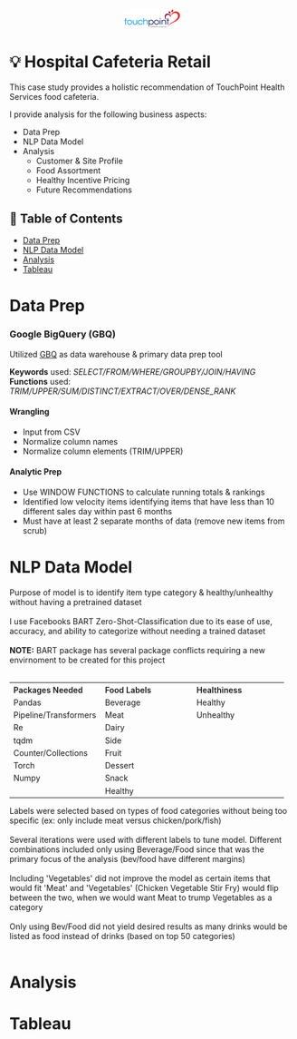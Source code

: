 
<!-- Header Image -->
<p align="center">
  <img src=".\img\touchpoint_logo.png" alt="Project Header" style="width:20%; max-width:400px;">
</p>

# 💡 Hospital Cafeteria Retail 

This case study provides a holistic recommendation of TouchPoint Health Services food cafeteria. 

I provide analysis for the following business aspects:

- Data Prep
- NLP Data Model
- Analysis
  - Customer & Site Profile
  - Food Assortment
  - Healthy Incentive Pricing
  - Future Recommendations 

## 📖 Table of Contents

- [Data Prep](#data-prep)
- [NLP Data Model](#nlp-data-model)
- [Analysis](#analysis)
- [Tableau](#tableau)

  
# Data Prep

### Google BigQuery (GBQ)
Utilized [GBQ]([https://example.com](https://console.cloud.google.com/bigquery?hl=en&inv=1&invt=Ab2rzQ&project=zeta-matrix-337222&ws=!1m0)) as data warehouse & primary data prep tool

**Keywords** used: *SELECT/FROM/WHERE/GROUPBY/JOIN/HAVING*
<br>
**Functions** used: *TRIM/UPPER/SUM/DISTINCT/EXTRACT/OVER/DENSE_RANK*

#### Wrangling
-  Input from CSV
-  Normalize column names
-  Normalize column elements (TRIM/UPPER)

#### Analytic Prep
-  Use WINDOW FUNCTIONS to calculate running totals & rankings
-  Identified low velocity items identifying items that have less than 10 different sales day within past 6 months
  -  Must have at least 2 separate months of data (remove new items from scrub)


# NLP Data Model

Purpose of model is to identify item type category & healthy/unhealthy without having a pretrained dataset
<br>
<br>
I use Facebooks BART Zero-Shot-Classification due to its ease of use, accuracy, and ability to categorize without needing a trained dataset
<br>
<br>
**NOTE:** BART package has several package conflicts requiring a new envirnoment to be created for this project
<br>
<br>

<div align="center">

<table style="width:100%; table-layout:fixed; border-collapse:collapse;">
  <tr>
    <th style="width:33%; text-align:left; font-weight:600; border:none; background:none;">Packages Needed</th>
    <th style="width:33%; text-align:left; font-weight:600; border:none; background:none;">Food Labels</th>
    <th style="width:33%; text-align:left; font-weight:600; border:none; background:none;">Healthiness</th>
  </tr>
  <tr><td>Pandas</td><td>Beverage</td><td>Healthy</td></tr>
  <tr><td>Pipeline/Transformers</td><td>Meat</td><td>Unhealthy</td></tr>
  <tr><td>Re</td><td>Dairy</td><td></td></tr>
  <tr><td>tqdm</td><td>Side</td><td></td></tr>
  <tr><td>Counter/Collections</td><td>Fruit</td><td></td></tr>
  <tr><td>Torch</td><td>Dessert</td><td></td></tr>
  <tr><td>Numpy</td><td>Snack</td><td></td></tr>
  <tr><td></td><td>Healthy</td><td></td></tr>
</table>

</div>


Labels were selected based on types of food categories without being too specific (ex: only include meat versus chicken/pork/fish)
<br>
<br>
Several iterations were used with different labels to tune model. Different combinations included only using Beverage/Food since that was the primary focus of the analysis (bev/food have different margins)
<br>
<br>
Including 'Vegetables' did not improve the model as certain items that would fit 'Meat' and 'Vegetables' (Chicken Vegetable Stir Fry) would flip between the two, when we would want Meat to trump Vegetables as a category 
<br>
<br>
Only using Bev/Food did not yield desired results as many drinks would be listed as food instead of drinks (based on top 50 categories)
<br>
<br>
# Analysis


# Tableau
